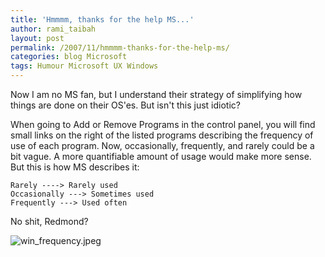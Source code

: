 ```yaml
---
title: 'Hmmmm, thanks for the help MS...'
author: rami_taibah
layout: post
permalink: /2007/11/hmmmm-thanks-for-the-help-ms/
categories: blog Microsoft
tags: Humour Microsoft UX Windows
---
```

Now I am no MS fan, but I understand their strategy of simplifying how things are done on their OS'es. But isn't this just idiotic?

When going to Add or Remove Programs in the control panel, you will find small links on the right of the listed programs describing the frequency of use of each program. Now, occasionally, frequently, and rarely could be a bit vague. A more quantifiable amount of usage would make more sense. But this is how MS describes it:

    Rarely ----> Rarely used
    Occasionally ---> Sometimes used
    Frequently ---> Used often

No shit, Redmond?

![win_frequency.jpeg]({{site.baseurl}}/images/blog/microsoft-windows-defining-frequency.jpeg)
